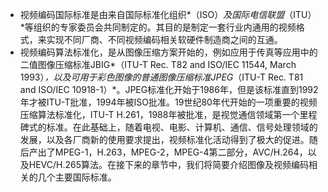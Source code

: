 *    视频编码国际标准是由来自国际标准化组织*（ISO）*及国际电信联盟*（ITU）*等组织的专家委员会共同制定的。其目的是制定一套行业内通用的视频格式，来实现不同厂商、不同视频编码相关软硬件制造商之间的互通。
*    视频编码算法标准化，是从图像压缩方案开始的，例如应用于传真等应用中的二值图像压缩标准JBIG*（ITU-T Rec. T82 and ISO/IEC 11544, March 1993）*，以及可用于彩色图像的普通图像压缩标准JPEG*（ITU-T Rec. T81 and ISO/IEC 10918-1）*。JPEG标准化开始于1986年，但是该标准直到1992年才被ITU-T批准，1994年被ISO批准。19世纪80年代开始的一项重要的视频压缩算法标准化，ITU-T H.261，1988年被批准，是视觉通信领域第一个里程碑式的标准。在此基础上，随着电视、电影、计算机、通信、信号处理领域的发展，以及各厂商新的使用要求提出，视频标准化活动得到了极大的促进。随后产出了MPEG-1，H.263，MPEG-2，MPEG-4第二部分，AVC/H.264，以及HEVC/H.265算法。在接下来的章节中，我们将简要介绍图像及视频编码相关的几个主要国际标准。

